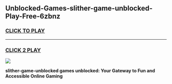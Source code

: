 
## Unblocked-Games-slither-game-unblocked-Play-Free-6zbnz
<h3>
<a href="https://premium76.site?title=slither-game-unblocked&ref=23A">CLICK TO PLAY</a></h3>
<hr>

<h3>
<a href="https://premium76.site?title=slither-game-unblocked&ref=23A">CLICK 2 PLAY</a>
  
</h3>

<a href="https://premium76.site?title=slither-game-unblocked&ref=23A"><img src="https://clearcache.store/games.png"></a>


**slither-game-unblocked games unblocked: Your Gateway to Fun and Accessible Online Gaming**
